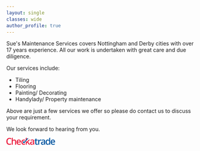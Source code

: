```yaml
---
layout: single
classes: wide
author_profile: true
---
```

Sue's Maintenance Services covers Nottingham and Derby cities with over 17 years experience. All our work is undertaken with great care and due diligence.

Our services include:
* Tiling
* Flooring
* Painting/ Decorating
* Handylady/ Property maintenance

Above are just a few services we offer so please do contact us to discuss your requirement.

We look forward to hearing from you.

<a id="checkatrade" href="https://www.checkatrade.com/trades/suesmaintenanceservices"><img src="/assets/images/checkatrade.svg" width="128px" /></a>

